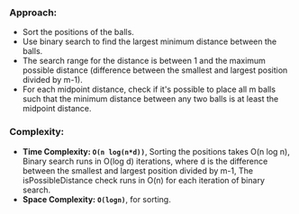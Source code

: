 ### Approach:
- Sort the positions of the balls.
- Use binary search to find the largest minimum distance between the balls.
- The search range for the distance is between 1 and the maximum possible distance (difference between the smallest and largest position divided by m-1).
- For each midpoint distance, check if it's possible to place all m balls such that the minimum distance between any two balls is at least the midpoint distance.
​
### Complexity:
- **Time Complexity: `O(n log(n*d))`**, Sorting the positions takes O(n log n), Binary search runs in O(log d) iterations, where d is the difference between the smallest and largest position divided by m-1, The isPossibleDistance check runs in O(n) for each iteration of binary search.
- **Space Complexity: `O(logn)`**, for sorting.